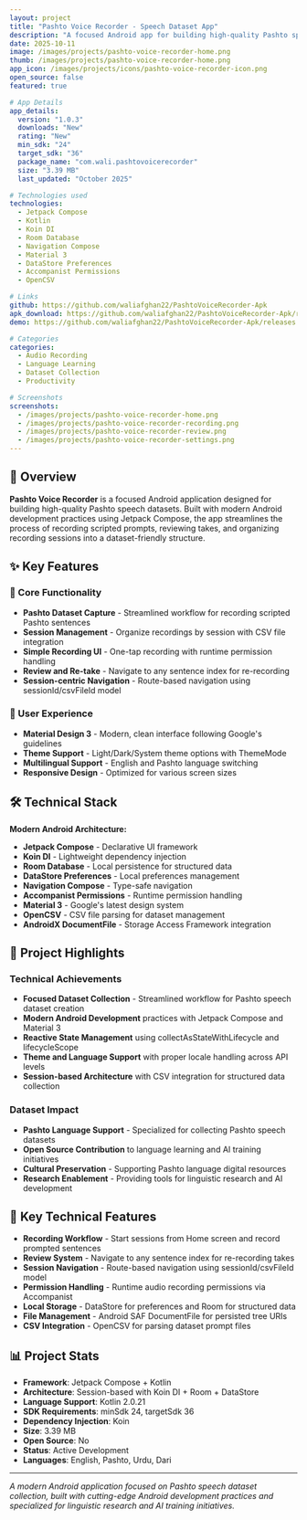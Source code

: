 ```yaml
---
layout: project
title: "Pashto Voice Recorder - Speech Dataset App"
description: "A focused Android app for building high-quality Pashto speech datasets with streamlined recording, review, and session management features."
date: 2025-10-11
image: /images/projects/pashto-voice-recorder-home.png
thumb: /images/projects/pashto-voice-recorder-home.png
app_icon: /images/projects/icons/pashto-voice-recorder-icon.png
open_source: false
featured: true

# App Details
app_details:
  version: "1.0.3"
  downloads: "New"
  rating: "New"
  min_sdk: "24"
  target_sdk: "36"
  package_name: "com.wali.pashtovoicerecorder"
  size: "3.39 MB"
  last_updated: "October 2025"

# Technologies used
technologies:
  - Jetpack Compose
  - Kotlin
  - Koin DI
  - Room Database
  - Navigation Compose
  - Material 3
  - DataStore Preferences
  - Accompanist Permissions
  - OpenCSV

# Links
github: https://github.com/waliafghan22/PashtoVoiceRecorder-Apk
apk_download: https://github.com/waliafghan22/PashtoVoiceRecorder-Apk/releases/download/v1.0.3/PashtoVoiceRecorder-v1.0.3-release.apk
demo: https://github.com/waliafghan22/PashtoVoiceRecorder-Apk/releases

# Categories
categories:
  - Audio Recording
  - Language Learning
  - Dataset Collection
  - Productivity

# Screenshots
screenshots:
  - /images/projects/pashto-voice-recorder-home.png
  - /images/projects/pashto-voice-recorder-recording.png
  - /images/projects/pashto-voice-recorder-review.png
  - /images/projects/pashto-voice-recorder-settings.png
---
```


## 📱 Overview

**Pashto Voice Recorder** is a focused Android application designed for building high-quality Pashto speech datasets. Built with modern Android development practices using Jetpack Compose, the app streamlines the process of recording scripted prompts, reviewing takes, and organizing recording sessions into a dataset-friendly structure.

## ✨ Key Features

### 🎯 Core Functionality
- **Pashto Dataset Capture** - Streamlined workflow for recording scripted Pashto sentences
- **Session Management** - Organize recordings by session with CSV file integration
- **Simple Recording UI** - One-tap recording with runtime permission handling
- **Review and Re-take** - Navigate to any sentence index for re-recording
- **Session-centric Navigation** - Route-based navigation using sessionId/csvFileId model

### 🎨 User Experience
- **Material Design 3** - Modern, clean interface following Google's guidelines
- **Theme Support** - Light/Dark/System theme options with ThemeMode
- **Multilingual Support** - English and Pashto language switching
- **Responsive Design** - Optimized for various screen sizes

## 🛠️ Technical Stack

**Modern Android Architecture:**
- **Jetpack Compose** - Declarative UI framework
- **Koin DI** - Lightweight dependency injection
- **Room Database** - Local persistence for structured data
- **DataStore Preferences** - Local preferences management
- **Navigation Compose** - Type-safe navigation
- **Accompanist Permissions** - Runtime permission handling
- **Material 3** - Google's latest design system
- **OpenCSV** - CSV file parsing for dataset management
- **AndroidX DocumentFile** - Storage Access Framework integration

## 🌟 Project Highlights

### Technical Achievements
- **Focused Dataset Collection** - Streamlined workflow for Pashto speech dataset creation
- **Modern Android Development** practices with Jetpack Compose and Material 3
- **Reactive State Management** using collectAsStateWithLifecycle and lifecycleScope
- **Theme and Language Support** with proper locale handling across API levels
- **Session-based Architecture** with CSV integration for structured data collection

### Dataset Impact
- **Pashto Language Support** - Specialized for collecting Pashto speech datasets
- **Open Source Contribution** to language learning and AI training initiatives
- **Cultural Preservation** - Supporting Pashto language digital resources
- **Research Enablement** - Providing tools for linguistic research and AI development

## 🚀 Key Technical Features

- **Recording Workflow** - Start sessions from Home screen and record prompted sentences
- **Review System** - Navigate to any sentence index for re-recording takes
- **Session Navigation** - Route-based navigation using sessionId/csvFileId model
- **Permission Handling** - Runtime audio recording permissions via Accompanist
- **Local Storage** - DataStore for preferences and Room for structured data
- **File Management** - Android SAF DocumentFile for persisted tree URIs
- **CSV Integration** - OpenCSV for parsing dataset prompt files

## 📊 Project Stats

- **Framework**: Jetpack Compose + Kotlin
- **Architecture**: Session-based with Koin DI + Room + DataStore
- **Language Support**: Kotlin 2.0.21
- **SDK Requirements**: minSdk 24, targetSdk 36
- **Dependency Injection**: Koin
- **Size**: 3.39 MB
- **Open Source**: No
- **Status**: Active Development
- **Languages**: English, Pashto, Urdu, Dari

---

*A modern Android application focused on Pashto speech dataset collection, built with cutting-edge Android development practices and specialized for linguistic research and AI training initiatives.*